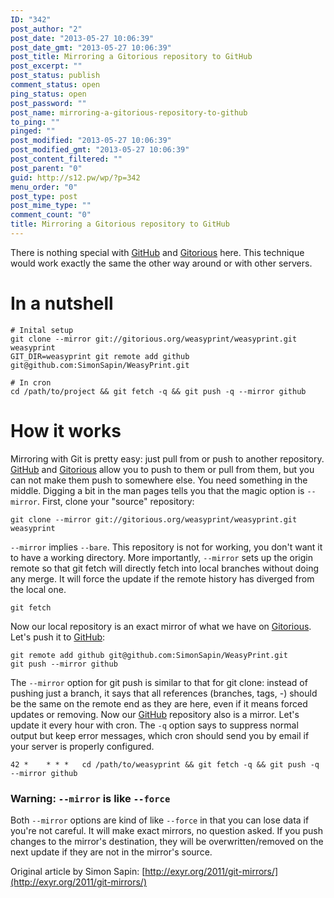 ```yaml
---
ID: "342"
post_author: "2"
post_date: "2013-05-27 10:06:39"
post_date_gmt: "2013-05-27 10:06:39"
post_title: Mirroring a Gitorious repository to GitHub
post_excerpt: ""
post_status: publish
comment_status: open
ping_status: open
post_password: ""
post_name: mirroring-a-gitorious-repository-to-github
to_ping: ""
pinged: ""
post_modified: "2013-05-27 10:06:39"
post_modified_gmt: "2013-05-27 10:06:39"
post_content_filtered: ""
post_parent: "0"
guid: http://s12.pw/wp/?p=342
menu_order: "0"
post_type: post
post_mime_type: ""
comment_count: "0"
title: Mirroring a Gitorious repository to GitHub
---
```


There is nothing special with [GitHub](http://github.com/) and
[Gitorious](http://gitorious.com/) here. This technique would work
exactly the same the other way around or with other servers.

# In a nutshell

```
# Inital setup
git clone --mirror git://gitorious.org/weasyprint/weasyprint.git weasyprint
GIT_DIR=weasyprint git remote add github git@github.com:SimonSapin/WeasyPrint.git

# In cron
cd /path/to/project && git fetch -q && git push -q --mirror github

```

# How it works

Mirroring with Git is pretty easy: just pull from or push to another
repository. [GitHub](http://github.com/) and
[Gitorious](http://gitorious.com/) allow you to push to them or pull
from them, but you can not make them push to somewhere else. You need
something in the middle. Digging a bit in the man pages tells you that
the magic option is `--mirror`. First, clone your "source" repository:

```
git clone --mirror git://gitorious.org/weasyprint/weasyprint.git weasyprint

```

`--mirror` implies `--bare`. This repository is not for working, you
don't want it to have a working directory. More importantly, `--mirror`
sets up the origin remote so that git fetch will directly fetch into
local branches without doing any merge. It will force the update if
the remote history has diverged from the local one.

```
git fetch

```

Now our local repository is an exact mirror of what we have on
[Gitorious](http://gitorious.com/). Let's push it to [GitHub](http://github.com/):

```
git remote add github git@github.com:SimonSapin/WeasyPrint.git
git push --mirror github

```

The `--mirror` option for git push is similar to that for git clone:
instead of pushing just a branch, it says that all references (branches,
tags, -) should be the same on the remote end as they are here, even if
it means forced updates or removing. Now our
[GitHub](http://gitorious.com/) repository also is a mirror. Let's
update it every hour with cron. The `-q` option says to suppress normal
output but keep error messages, which cron should send you by email if
your server is properly configured.

```
42 *    * * *   cd /path/to/weasyprint && git fetch -q && git push -q --mirror github

```

### Warning: `--mirror` is like `--force`

Both `--mirror` options are kind of like `--force` in that you can
lose data if you're not careful. It will make exact mirrors, no question
asked. If you push changes to the mirror's destination, they will be
overwritten/removed on the next update if they are not in the mirror's
source.

Original article by Simon Sapin: [http://exyr.org/2011/git-mirrors/](http://exyr.org/2011/git-mirrors/)
